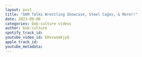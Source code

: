 ```yaml
---
layout: post
title: "GKM Talks Wrestling Showcase, Steel Cages, & More!!"
date: 2023-09-06
categories: bob-culture videos
author: bob-culture
spotify_track_id: 
youtube_video_id: EHvzwomkjyQ
apple_track_id: 
youtube_metadata: 
---
```

